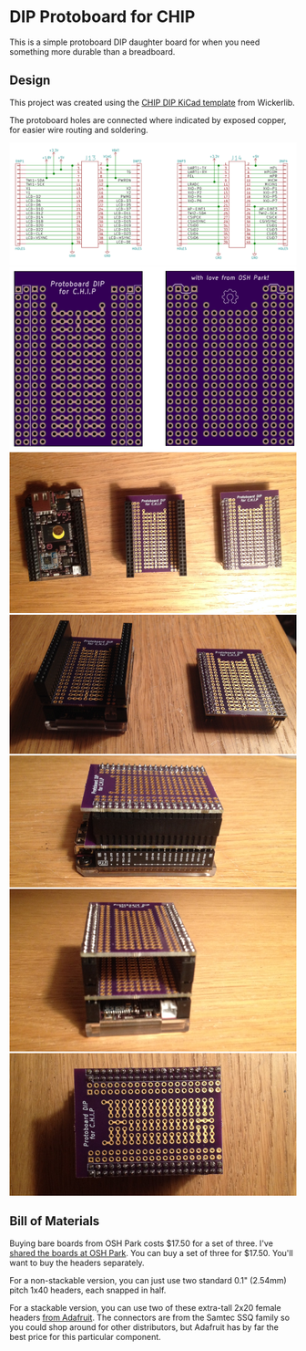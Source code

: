 # DIP Protoboard for CHIP

This is a simple protoboard DIP daughter board for when you need something more durable than a breadboard.

## Design

This project was created using the <a href="https://github.com/wickerbox/wickerlib/tree/master/templates/chip-dip-shield">CHIP DIP KiCad template</a> from Wickerlib. 

The protoboard holes are connected where indicated by exposed copper, for easier wire routing and soldering.  

<img src="chip-dip-schematic.png">

<img src="chip-dip-oshpreview.png">

<img src="dip1.png">

<img src="dip2.png">

<img src="dip3.png">

<img src="dip4.png">

<img src="dip5.png">

## Bill of Materials

Buying bare boards from OSH Park costs $17.50 for a set of three. I've <a href="https://oshpark.com/shared_projects/sN7i0l9V">shared the boards at OSH Park</a>. You can buy a set of three for $17.50. You'll want to buy the headers separately.

For a non-stackable version, you can just use two standard 0.1" (2.54mm) pitch 1x40 headers, each snapped in half. 

For a stackable version, you can use two of these extra-tall 2x20 female headers <a href="https://www.adafruit.com/products/1979">from Adafruit</a>. The connectors are from the Samtec SSQ family so you could shop around for other distributors, but Adafruit has by far the best price for this particular component. 
